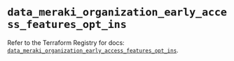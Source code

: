 # `data_meraki_organization_early_access_features_opt_ins`

Refer to the Terraform Registry for docs: [`data_meraki_organization_early_access_features_opt_ins`](https://registry.terraform.io/providers/ciscodevnet/meraki/1.7.1/docs/data-sources/organization_early_access_features_opt_ins).
